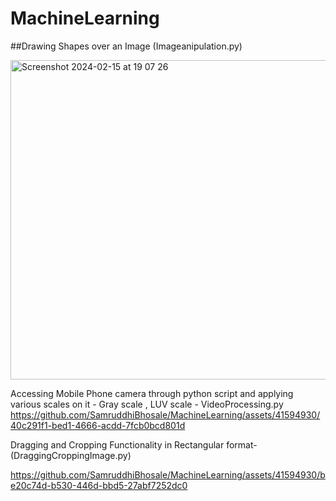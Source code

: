 # MachineLearning
##Drawing Shapes over an Image (Imageanipulation.py)


<img width="511" alt="Screenshot 2024-02-15 at 19 07 26" src="https://github.com/SamruddhiBhosale/MachineLearning/assets/41594930/02063190-98b8-477a-8653-ca64d29c46b8">


Accessing Mobile Phone camera through python script and applying various scales on it - Gray scale , LUV scale - VideoProcessing.py
https://github.com/SamruddhiBhosale/MachineLearning/assets/41594930/40c291f1-bed1-4666-acdd-7fcb0bcd801d


Dragging and Cropping Functionality in Rectangular format- (DraggingCroppingImage.py)

https://github.com/SamruddhiBhosale/MachineLearning/assets/41594930/be20c74d-b530-446d-bbd5-27abf7252dc0

